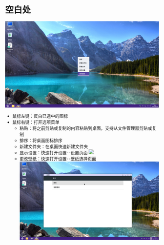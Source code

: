 # 空白处
![](../pic/zhuomian/wallpaper1.png)
- 鼠标左键：反白已选中的图标
- 鼠标右键：打开选项菜单
    - 粘贴：将之前剪贴或复制的内容粘贴到桌面，支持从文件管理器剪贴或复制
    - 排序：将桌面图标排序
    - 新建文件夹：在桌面快速新建文件夹
    - 显示设置：快速打开设置--设置页面
    ![](../pic/zhuomian/desktopDisplay.png)
    - 更改壁纸：快速打开设置--壁纸选择页面
    ![](../pic/zhuomian/wallpaper2.png)
